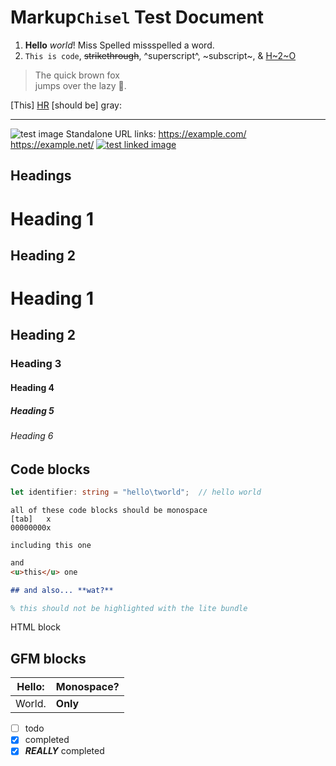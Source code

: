 # Markup`Chisel` Test Document

1. **Hello** _world_!  Miss Spelled missspelled a word.
2. `This is code`, ~~strikethrough~~, ^superscript^, ~subscript~, &amp; [H~2~O][water]

[water]: https://en.wikipedia.org/wiki/H₂O "The Universal Solvent™"

> The quick brown fox \
> jumps over the lazy :dog:.

[This] [HR](https://developer.mozilla.org/en-US/docs/Web/HTML/Element/hr)
[should be] gray:

* * * *

![test image](data:image/svg+xml,...   "title")
Standalone URL links:  <https://example.com/> https://example.net/
[![test linked image](data:image/svg+xml,...)](https://example.org/  "title")

## Headings

Heading 1
=========
Heading 2
---------
<!-- (Setext headings should be monospace) -->

# Heading 1
## Heading 2
### Heading 3
#### Heading 4
##### Heading 5
###### Heading 6

## Code blocks

```typescript
let identifier: string = "hello\tworld";  // hello world
```

```
all of these code blocks should be monospace
[tab]	x
00000000x
```

    including this one

```html
and
<u>this</u> one
```

```markdown
## and also... **wat?**
```

```tex
% this should not be highlighted with the lite bundle
```

<div>HTML block</div>

## GFM blocks

| Hello: | Monospace? |
| ------ | ---------- |
| World. |  **Only**  |

* [ ] todo
* [x] completed
* [X] _**REALLY**_ completed
